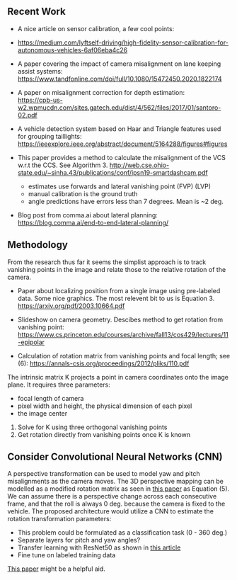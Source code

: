 
Recent Work
------

- A nice article on sensor calibration, a few cool points:
- https://medium.com/lyftself-driving/high-fidelity-sensor-calibration-for-autonomous-vehicles-6af06eba4c26
  
- A paper covering the impact of camera misalignment on lane keeping assist systems:
  https://www.tandfonline.com/doi/full/10.1080/15472450.2020.1822174

- A paper on misalignment correction for depth estimation:   
  https://cpb-us-w2.wpmucdn.com/sites.gatech.edu/dist/4/562/files/2017/01/santoro-02.pdf

- A vehicle detection system based on Haar and Triangle features used for grouping taillights:
  https://ieeexplore.ieee.org/abstract/document/5164288/figures#figures
  
- This paper provides a method to calculate the misalignment of the VCS w.r.t the CCS. See Algorithm 3.
  http://web.cse.ohio-state.edu/~sinha.43/publications/conf/ipsn19-smartdashcam.pdf
 
  * estimates use forwards and lateral vanishing point (FVP) (LVP) 
  * manual calibration is the ground truth
  * angle predictions have errors less than 7 degrees. Mean is ~2 deg.

- Blog post from comma.ai about lateral planning:
  https://blog.comma.ai/end-to-end-lateral-planning/
 
 Methodology 
------

From the research thus far it seems the simplist approach is to track vanishing points in the image and relate those to the relative rotation of the camera.

- Paper about localizing position from a single image using pre-labeled data. Some nice graphics. The most relevent bit to us is Equation 3. 
  https://arxiv.org/pdf/2003.10664.pdf

- Slideshow on camera geometry. Descibes method to get rotation from vanishing point:
  https://www.cs.princeton.edu/courses/archive/fall13/cos429/lectures/11-epipolar

- Calculation of rotation matrix from vanishing points and focal length; see (6):
  https://annals-csis.org/proceedings/2012/pliks/110.pdf

The intrinsic matrix K projects a point in camera coordinates onto the image plane. It requires three parameters:

  * focal length of camera 
  * pixel width and height, the physical dimension of each pixel 
  * the image center 

  1. Solve for K using three orthogonal vanishing points
  2. Get rotation directly from vanishing points once K is known

Consider Convolutional Neural Networks (CNN)
------

A perspective transformation can be used to model yaw and pitch misalignments as the camera moves. The 3D perspective mapping can be modelled as a modified rotation matrix as seen in [this paper](https://ghassanalregibdotcom.files.wordpress.com/2016/10/santoro2012_mmsp1.pdf) as Equation (5). We can assume there is a perspective change across each consecutive frame, and that the roll is always 0 deg. because the camera is fixed to the vehicle. The proposed architecture would utilize a CNN to estimate the rotation transformation parameters: 

 * This problem could be formulated as a classification task (0 - 360 deg.)
 * Separate layers for pitch and yaw angles?
 * Transfer learning with ResNet50 as shown in [this article](https://d4nst.github.io/2017/01/12/image-orientation/)
 * Fine tune on labeled training data

[This paper](https://arxiv.org/pdf/1611.04298.pdf) might be a helpful aid. 


